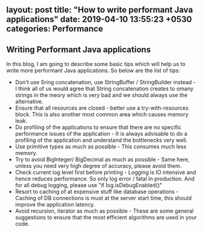 layout: post
title:  "How to write performant Java applications"
date:   2019-04-10 13:55:23 +0530
categories: Performance
---

## Writing Performant Java applications
In this blog, I am going to describe some basic tips which will help us to write more performant Java applications.
So below are the list of tips:
* Don't use Sring concatenation, use StringBuffer / StringBuilder instead - I think all of us would agree that String concatenation creates to omany strings in the meory which is very bad and we should always use the alternative.
* Ensure that all resources are closed - better use a try-with-resources block. This is also another most common area which causes memory leak. 
* Do profiling of the applications to ensure that there are no specific performance issues of the application - It is always advisable to do a profiling of the application  and understand the bottlenecks very well.
* Use primitive types as much as possible - This consumes much less memory. 
* Try to avoid BigInteger/ BigDecimal as much as possible - Same here, unless you need very high degree of accuracy, please avoid them. 
* Check current log level first before printing - Logging is IO intensive and hence reduces performance. So only log error / fatal in production. And for all debug logging, please use "if log.isDebugEnabled()"
* Resort to caching of at expensive stuff like database operations - Caching of DB connections is must at the server start time, this should improve the application latency.
* Avoid recursion, iterator as much as possible - These are some general suggestions to ensure that the most efficient algorithms are used in your code. 
